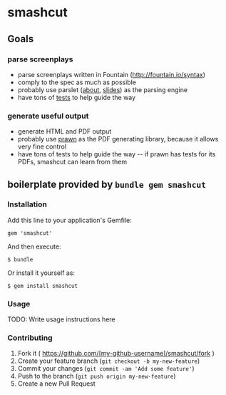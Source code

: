 # smashcut

## Goals

### parse screenplays

* parse screenplays written in Fountain (<http://fountain.io/syntax>)
* comply to the spec as much as possible
* probably use parslet ([about][1], [slides][2]) as the parsing engine
* have tons of [tests][3] to help guide the way

[1]: http://kschiess.github.io/parslet/
[2]: https://speakerdeck.com/promptworks/writing-dsls-with-parslet-nyc-dot-rb
[3]: http://rspec.info/

### generate useful output

* generate HTML and PDF output
* probably use [prawn][4] as the PDF generating library, because it allows very fine control
* have tons of tests to help guide the way -- if prawn has tests for its PDFs, smashcut can learn from them

[4]: http://prawnpdf.org/

## boilerplate provided by `bundle gem smashcut`

### Installation

Add this line to your application's Gemfile:

    gem 'smashcut'

And then execute:

    $ bundle

Or install it yourself as:

    $ gem install smashcut

### Usage

TODO: Write usage instructions here

### Contributing

1. Fork it ( https://github.com/[my-github-username]/smashcut/fork )
2. Create your feature branch (`git checkout -b my-new-feature`)
3. Commit your changes (`git commit -am 'Add some feature'`)
4. Push to the branch (`git push origin my-new-feature`)
5. Create a new Pull Request
